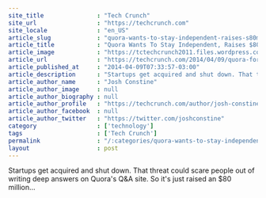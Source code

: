 ```yaml
---
site_title               : "Tech Crunch"
site_url                 : "https://techcrunch.com"
site_locale              : "en_US"
article_slug             : "quora-wants-to-stay-independent-raises-s80m-series-c-from-tiger-global-at-s900m-valuation"
article_title            : "Quora Wants To Stay Independent, Raises $80M Series C From Tiger Global At ~$900M Valuation"
article_image            : "https://tctechcrunch2011.files.wordpress.com/2014/04/url-300-360x225-c.jpg?w=360&h=225&crop=1"
article_url              : "https://techcrunch.com/2014/04/09/quora-forever/"
article_published_at     : "2014-04-09T07:33:57-03:00"
article_description      : "Startups get acquired and shut down. That threat could scare people out of writing deep answers on Quora's Q&A site. So it's just raised an $80 million..."
article_author_name      : "Josh Constine"
article_author_image     : null
article_author_biography : null
article_author_profile   : "https://techcrunch.com/author/josh-constine/"
article_author_facebook  : null
article_author_twitter   : "https://twitter.com/joshconstine"
category                 : ['technology']
tags                     : ['Tech Crunch']
permalink                : "/:categories/quora-wants-to-stay-independent-raises-s80m-series-c-from-tiger-global-at-s900m-valuation/"
layout                   : post
---
```


Startups get acquired and shut down. That threat could scare people out of writing deep answers on Quora's Q&A site. So it's just raised an $80 million...
